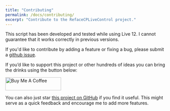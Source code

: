 ```yaml
---
title: "Contributing"
permalink: /docs/contributing/
excerpt: "Contribute to the RefaceCPLiveControl project."
---
```


This script has been developed and tested while using Live 12. I cannot guarantee that it works correctly in previous versions.

If you'd like to contribute by adding a feature or fixing a bug, please submit a [github issue](https://github.com/yannxou/RefaceCPLiveControl/issues).

If you’d like to support this project or other hundreds of ideas you can bring the drinks using the button below:

<a href="https://www.buymeacoffee.com/yannxou" target="_blank"><img src="https://cdn.buymeacoffee.com/buttons/default-yellow.png" alt="Buy Me A Coffee" height="41" width="174"></a>

You can also just star [this project on GitHub](https://github.com/yannxou/RefaceCPLiveControl) if you find it useful. This might serve as a quick feedback and encourage me to add more features.
